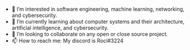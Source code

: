 - 👀 I’m interested in software engineering, machine learning, networking, and cybersecurity.
- 🌱 I’m currently learning about computer systems and their architecture, artificial intelligence, and cybersecurity.
- 💞️ I’m looking to collaborate on any open or close source project.
- 📫 How to reach me: My discord is Roci#3224

<!---
Scoobylolo/Scoobylolo is a ✨ special ✨ repository because its `README.md` (this file) appears on your GitHub profile.
You can click the Preview link to take a look at your changes.
--->
